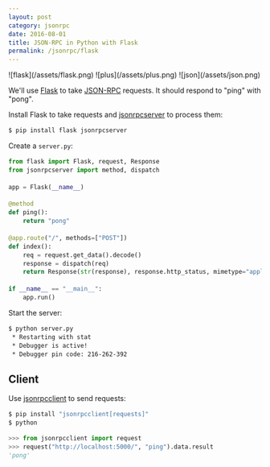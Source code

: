 ```yaml
---
layout: post
category: jsonrpc
date: 2016-08-01
title: JSON-RPC in Python with Flask
permalink: /jsonrpc/flask
---
```

<div class="wide-logos" markdown="1">
![flask](/assets/flask.png)
![plus](/assets/plus.png)
![json](/assets/json.png)
</div>

We'll use [Flask](http://flask.pocoo.org) to take
[JSON-RPC](http://www.jsonrpc.org/) requests. It should respond to "ping" with
"pong".

Install Flask to take requests and
[jsonrpcserver](http://jsonrpcserver.readthedocs.io/) to process them:

```sh
$ pip install flask jsonrpcserver
```
Create a `server.py`:

```python
from flask import Flask, request, Response
from jsonrpcserver import method, dispatch

app = Flask(__name__)

@method
def ping():
    return "pong"

@app.route("/", methods=["POST"])
def index():
    req = request.get_data().decode()
    response = dispatch(req)
    return Response(str(response), response.http_status, mimetype="application/json")

if __name__ == "__main__":
    app.run()
```
Start the server:

```sh
$ python server.py
 * Restarting with stat
 * Debugger is active!
 * Debugger pin code: 216-262-392
```

## Client

Use [jsonrpcclient](http://jsonrpcclient.readthedocs.io/) to send requests:

```sh
$ pip install "jsonrpcclient[requests]"
$ python
```
```python
>>> from jsonrpcclient import request
>>> request("http://localhost:5000/", "ping").data.result
'pong'
```
